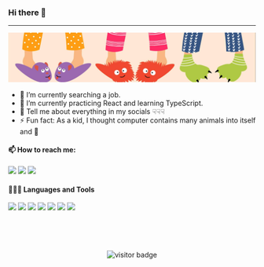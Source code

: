 ### Hi there 👋
---

![](/me.jpg)


- 🔭 I’m currently searching a job.
- 🌱 I’m currently practicing React and learning TypeScript.
- 💬 Tell me about everything in my socials ☟☟☟
- ⚡ Fun fact: As a kid, I thought computer contains many animals into itself and 🤣


#### 📫 How to reach me:
[<img src="https://img.icons8.com/clouds/2x/vk-com.png" width="3.5%"/>](https://vk.com/maqpug)
[<img src="https://img.icons8.com/fluent/48/000000/instagram-new.png" width="3.5%"/>](https://www.instagram.com/maqpug/)
<a href="mailto:maxpet16@mail.ru"> <img src="https://img.icons8.com/fluent/48/000000/gmail.png" width="3.5%"/> </a>

#### 👨🏻‍💻 Languages and Tools <br />
<code><img height="40" src="https://upload.wikimedia.org/wikipedia/commons/thumb/9/99/Unofficial_JavaScript_logo_2.svg/1024px-Unofficial_JavaScript_logo_2.svg.png"></code>
<code><img height="40" src="https://upload.wikimedia.org/wikipedia/commons/thumb/4/4c/Typescript_logo_2020.svg/1200px-Typescript_logo_2020.svg.png"></code>
<code><img height="40" src="https://cdn.iconscout.com/icon/free/png-512/react-1-282599.png"></code>
<code><img height="40" src="https://assets.stickpng.com/images/5848309bcef1014c0b5e4a9a.png"></code>
<code><img height="40" src="https://habrastorage.org/webt/k-/tm/2g/k-tm2gvbb_ky6gdrd-tzqrzjkf4.png"></code>
<code><img height="40" src="https://cdn.freebiesupply.com/logos/large/2x/jest-logo-png-transparent.png"></code>
<code><img height="40" src="https://hysterical.ru/wp-content/uploads/2016/06/page_php.png"></code>

<br/>
<br/>
<br/>
<p align="center"><img src="https://visitor-badge.glitch.me/badge?page_id=jalbertsr.jalbertsr" alt="visitor badge" /> </p>
